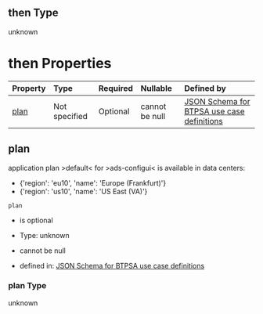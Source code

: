 ## then Type

unknown

# then Properties

| Property      | Type          | Required | Nullable       | Defined by                                                                                                                                                                                                                                    |
| :------------ | :------------ | :------- | :------------- | :-------------------------------------------------------------------------------------------------------------------------------------------------------------------------------------------------------------------------------------------- |
| [plan](#plan) | Not specified | Optional | cannot be null | [JSON Schema for BTPSA use case definitions](btpsa-usecase-properties-services-items-allof-2-then-allof-1-then-allof-0-then-properties-plan.md "undefined#/properties/services/items/allOf/2/then/allOf/1/then/allOf/0/then/properties/plan") |

## plan

application plan >default< for >ads-configui< is available in data centers:

*   {'region': 'eu10', 'name': 'Europe (Frankfurt)'}
*   {'region': 'us10', 'name': 'US East (VA)'}

`plan`

*   is optional

*   Type: unknown

*   cannot be null

*   defined in: [JSON Schema for BTPSA use case definitions](btpsa-usecase-properties-services-items-allof-2-then-allof-1-then-allof-0-then-properties-plan.md "undefined#/properties/services/items/allOf/2/then/allOf/1/then/allOf/0/then/properties/plan")

### plan Type

unknown
